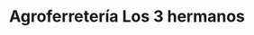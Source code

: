 ---
title: "Agroferretería Los 3 hermanos"
url: /san-jose-quelepa/agroferreteria-los-3-hermanos/
shop: Eisenwaren
---